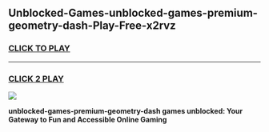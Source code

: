 
## Unblocked-Games-unblocked-games-premium-geometry-dash-Play-Free-x2rvz
<h3>
<a href="https://premium76.site?title=unblocked-games-premium-geometry-dash&ref=17A">CLICK TO PLAY</a></h3>
<hr>

<h3>
<a href="https://premium76.site?title=unblocked-games-premium-geometry-dash&ref=17A">CLICK 2 PLAY</a>
  
</h3>

<a href="https://premium76.site?title=unblocked-games-premium-geometry-dash&ref=17A"><img src="https://clearcache.store/games.png"></a>


**unblocked-games-premium-geometry-dash games unblocked: Your Gateway to Fun and Accessible Online Gaming**
